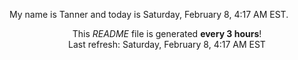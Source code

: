 My name is Tanner and today is Saturday, February 8, 4:17 AM EST.

<p align="center">This <i>README</i> file is generated <b>every 3 hours</b>!</br>Last refresh: Saturday, February 8, 4:17 AM EST<br /></p>
